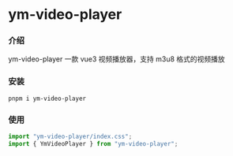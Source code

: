 # ym-video-player

### 介绍

ym-video-player 一款 vue3 视频播放器，支持 m3u8 格式的视频播放

### 安装

```
pnpm i ym-video-player
```

### 使用

```ts
import "ym-video-player/index.css";
import { YmVideoPlayer } from "ym-video-player";
```
